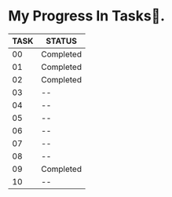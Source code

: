 # My Progress In Tasks🙂.

| **TASK** | **STATUS** |
| ----------- | ----------- |
| 00 | Completed |
| 01 | Completed |
| 02 | Completed |
| 03 | -- |
| 04 | -- |
| 05 | -- |
| 06 | -- |
| 07 | -- |
| 08 | -- |
| 09 | Completed |
| 10 | -- |
